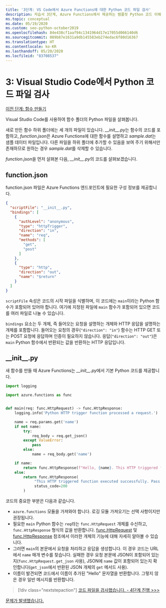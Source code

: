 ```yaml
---
title: '3단계: VS Code에서 Azure Functions에 대한 Python 코드 파일 검사'
description: 자습서 3단계, Azure Functions에서 제공하는 템플릿 Python 코드 이해
ms.topic: conceptual
ms.date: 05/19/2020
ms.custom: seo-python-october2019
ms.openlocfilehash: 84e438cf1aaf94c1341964d17e17055d066140d6
ms.sourcegitcommit: 089b87e1631a9db145583eb274edac6f80d16367
ms.translationtype: HT
ms.contentlocale: ko-KR
ms.lasthandoff: 05/20/2020
ms.locfileid: "83708537"
---
```

# <a name="3-examine-the-python-code-files-in-visual-studio-code"></a>3: Visual Studio Code에서 Python 코드 파일 검사

[이전 단계: 함수 만들기](tutorial-vs-code-serverless-python-02.md)

Visual Studio Code를 사용하여 함수 폴더의 Python 파일을 살펴봅니다.

새로 만든 함수 하위 폴더에는 세 개의 파일이 있습니다. *\_\_init\_\_.py*는 함수의 코드를 포함하고, *function.json*은 Azure Functions에 대한 함수를 설명하고 *sample.dat*는 샘플 데이터 파일입니다. 다른 파일을 하위 폴더에 추가할 수 있음을 보여 주기 위해서만 존재하므로 원하는 경우 *sample.dat*를 삭제할 수 있습니다.

*function.json*을 먼저 살펴본 다음, *\_\_init\_\_.py*의 코드를 살펴보겠습니다.

## <a name="functionjson"></a>function.json

function.json 파일은 Azure Functions 엔드포인트에 필요한 구성 정보를 제공합니다.

```json
{
  "scriptFile": "__init__.py",
  "bindings": [
    {
      "authLevel": "anonymous",
      "type": "httpTrigger",
      "direction": "in",
      "name": "req",
      "methods": [
        "get",
        "post"
      ]
    },
    {
      "type": "http",
      "direction": "out",
      "name": "$return"
    }
  ]
}
```

`scriptFile` 속성은 코드의 시작 파일을 식별하며, 이 코드에는 `main`이라는 Python 함수가 포함되어 있어야 합니다. 여기에 지정된 파일에 `main` 함수가 포함되어 있으면 코드를 여러 파일로 나눌 수 있습니다.

`bindings` 요소는 두 개체, 즉 들어오는 요청을 설명하는 개체와 HTTP 응답을 설명하는 개체를 포함합니다. 들어오는 요청의 경우(`"direction": "in"`) 함수는 HTTP GET 또는 POST 요청에 응답하며 인증이 필요하지 않습니다. 응답(`"direction": "out"`)은 `main` Python 함수에서 반환되는 값을 반환하는 HTTP 응답입니다.

## <a name="__init__py"></a>\_\_init\_\_.py

새 함수를 만들 때 Azure Functions는 *\_\_init\_\_.py*에서 기본 Python 코드를 제공합니다.

```python
import logging

import azure.functions as func


def main(req: func.HttpRequest) -> func.HttpResponse:
    logging.info('Python HTTP trigger function processed a request.')

    name = req.params.get('name')
    if not name:
        try:
            req_body = req.get_json()
        except ValueError:
            pass
        else:
            name = req_body.get('name')

    if name:
        return func.HttpResponse(f"Hello, {name}. This HTTP triggered function executed successfully.")
    else:
        return func.HttpResponse(
             "This HTTP triggered function executed successfully. Pass a name in the query string or in the request body for a personalized response.",
             status_code=200
        )
```

코드의 중요한 부분은 다음과 같습니다.

- `azure.functions` 모듈을 가져와야 합니다. 로깅 모듈 가져오기는 선택 사항이지만 권장됩니다.
- 필요한 `main` Python 함수는 `req`라는 `func.HttpRequest` 개체를 수신하고, `func.HttpResponse` 형식의 값을 반환합니다. [func.HttpRequest](/python/api/azure-functions/azure.functions.httprequest?view=azure-python) 및 [func.HttpResponse](/python/api/azure-functions/azure.functions.httpresponse?view=azure-python) 참조에서 이러한 개체의 기능에 대해 자세히 알아볼 수 있습니다.
- 그러면 `main`의 본문에서 요청을 처리하고 응답을 생성합니다. 이 경우 코드는 URL에서 `name` 매개 변수를 찾습니다. 실패한 경우 요청 본문에 JSON이 포함되어 있는지(`func.HttpRequest.get_json` 사용), JSON에 `name` 값이 포함되어 있는지 확인합니다(`get_json`에서 반환된 JSON 개체의 `get` 메서드 사용).
- 이름이 발견되면 코드에서 이름이 추가된 "Hello" 문자열을 반환합니다. 그렇지 않은 경우 일반 메시지를 반환합니다.

> [!div class="nextstepaction"]
> [코드 파일을 검사했습니다. - 4단계 진행 >>>](tutorial-vs-code-serverless-python-04.md)

[문제가 발생했습니다.](https://www.research.net/r/PWZWZ52?tutorial=vscode-functions-python&step=03-examine-code-files)
